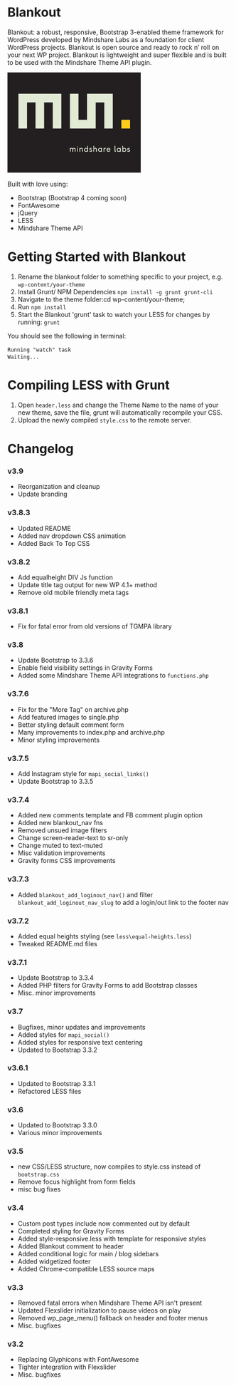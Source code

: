 Blankout
========

Blankout: a robust, responsive, Bootstrap 3-enabled theme framework for WordPress developed by Mindshare Labs as a foundation for client WordPress projects. Blankout is open source and ready to rock n’ roll on your next WP project. Blankout is lightweight and super flexible and is built to be used with the Mindshare Theme API plugin.

<img src="./screenshot.png" width="300" height="225" />
<br />

Built with love using:
* Bootstrap (Bootstrap 4 coming soon)
* FontAwesome
* jQuery
* LESS
* Mindshare Theme API

# Getting Started with Blankout

1. Rename the blankout folder to something specific to your project, e.g. `wp-content/your-theme`
1. Install Grunt/ NPM Dependencies `npm install -g grunt grunt-cli`
1. Navigate to the theme folder:cd wp-content/your-theme;
1. Run `npm install`
1. Start the Blankout 'grunt' task to watch your LESS for changes by running: `grunt`

You should see the following in terminal:
```
Running "watch" task
Waiting...
```

# Compiling LESS with Grunt

1. Open `header.less` and change the Theme Name to the name of your new theme, save the file, grunt will automatically recompile your CSS.
1. Upload the newly compiled `style.css` to the remote server.

# Changelog

### v3.9
* Reorganization and cleanup
* Update branding

### v3.8.3
* Updated README
* Added nav dropdown CSS animation
* Added Back To Top CSS

### v3.8.2
* Add equalheight DIV Js function
* Update title tag output for new WP 4.1+ method
* Remove old mobile friendly meta tags

### v3.8.1
* Fix for fatal error from old versions of TGMPA library

### v3.8
* Update Bootstrap to 3.3.6
* Enable field visibility settings in Gravity Forms
* Added some Mindshare Theme API integrations to `functions.php`

### v3.7.6
* Fix for the "More Tag" on archive.php
* Add featured images to single.php 
* Better styling default comment form
* Many improvements to index.php and archive.php
* Minor styling improvements

### v3.7.5
* Add Instagram style for `mapi_social_links()`
* Update Bootstrap to 3.3.5

### v3.7.4
* Added new comments template and FB comment plugin option
* Added new blankout_nav fns
* Removed unsued image filters
* Change screen-reader-text to sr-only
* Change muted to text-muted
* Misc validation improvements
* Gravity forms CSS improvements

### v3.7.3
* Added `blankout_add_loginout_nav()` and filter `blankout_add_loginout_nav_slug` to add a login/out link to the footer nav 

### v3.7.2
* Added equal heights styling (see `less\equal-heights.less`)
* Tweaked README.md files

### v3.7.1
* Update Bootstrap to 3.3.4
* Added PHP filters for Gravity Forms to add Bootstrap classes
* Misc. minor improvements

### v3.7
* Bugfixes, minor updates and improvements
* Added styles for `mapi_social()`
* Added styles for responsive text centering
* Updated to Bootstrap 3.3.2

### v3.6.1
* Updated to Bootstrap 3.3.1
* Refactored LESS files

### v3.6
* Updated to Bootstrap 3.3.0
* Various minor improvements

### v3.5
* new CSS/LESS structure, now compiles to style.css instead of `bootstrap.css`
* Remove focus highlight from form fields
* misc bug fixes

### v3.4
* Custom post types include now commented out by default
* Completed styling for Gravity Forms
* Added style-responsive.less with template for responsive styles
* Added Blankout comment to header
* Added conditional logic for main / blog sidebars
* Added widgetized footer
* Added Chrome-compatible LESS source maps

### v3.3
* Removed fatal errors when Mindshare Theme API isn't present
* Updated Flexslider initialization to pause videos on play
* Removed wp_page_menu() fallback on header and footer menus
* Misc. bugfixes

### v3.2
* Replacing Glyphicons with FontAwesome
* Tighter integration with Flexslider
* Misc. bugfixes

